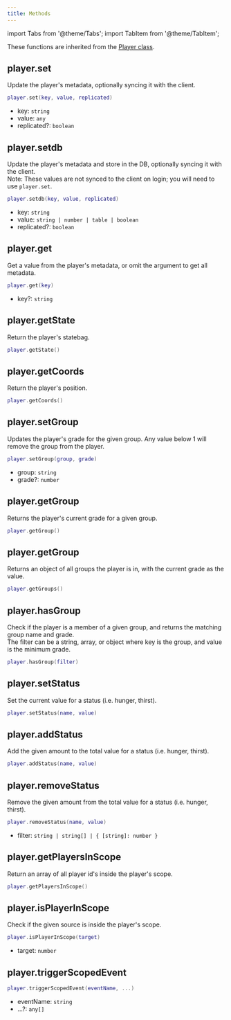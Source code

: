 ```yaml
---
title: Methods
---
```


import Tabs from '@theme/Tabs';
import TabItem from '@theme/TabItem';

These functions are inherited from the [Player class](../Server/).



## player.set

Update the player's metadata, optionally syncing it with the client.

```lua
player.set(key, value, replicated)
```

- key: `string`
- value: `any`
- replicated?: `boolean`

## player.setdb

Update the player's metadata and store in the DB, optionally syncing it with the client.  
Note: These values are not synced to the client on login; you will need to use `player.set`.

```lua
player.setdb(key, value, replicated)
```

- key: `string`
- value: `string | number | table | boolean`
- replicated?: `boolean`

## player.get

Get a value from the player's metadata, or omit the argument to get all metadata.

```lua
player.get(key)
```

- key?: `string`

## player.getState

Return the player's statebag.

```lua
player.getState()
```

## player.getCoords

Return the player's position.

```lua
player.getCoords()
```

## player.setGroup

Updates the player's grade for the given group. Any value below 1 will remove the group from the player.

```lua
player.setGroup(group, grade)
```

- group: `string`
- grade?: `number`

## player.getGroup

Returns the player's current grade for a given group.

```lua
player.getGroup()
```

## player.getGroup

Returns an object of all groups the player is in, with the current grade as the value.

```lua
player.getGroups()
```

## player.hasGroup

Check if the player is a member of a given group, and returns the matching group name and grade.  
The filter can be a string, array, or object where key is the group, and value is the minimum grade.

```lua
player.hasGroup(filter)
```

## player.setStatus

Set the current value for a status (i.e. hunger, thirst).

```lua
player.setStatus(name, value)
```

## player.addStatus

Add the given amount to the total value for a status (i.e. hunger, thirst).

```lua
player.addStatus(name, value)
```

## player.removeStatus

Remove the given amount from the total value for a status (i.e. hunger, thirst).

```lua
player.removeStatus(name, value)
```

- filter: `string | string[] | { [string]: number }`

## player.getPlayersInScope

Return an array of all player id's inside the player's scope.

```lua
player.getPlayersInScope()
```

## player.isPlayerInScope

Check if the given source is inside the player's scope.

```lua
player.isPlayerInScope(target)
```

- target: `number`

## player.triggerScopedEvent

```lua
player.triggerScopedEvent(eventName, ...)
```

- eventName: `string`
- ...?: `any[]`
